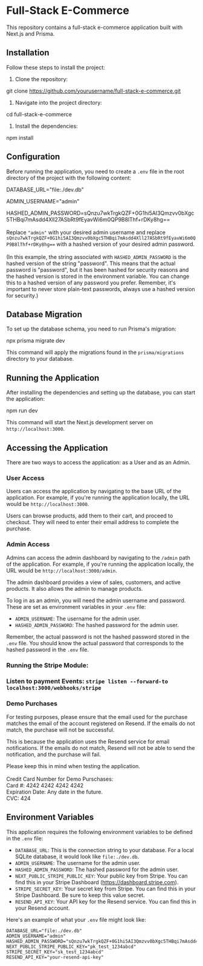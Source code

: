 # **Full-Stack E-Commerce**

This repository contains a full-stack e-commerce application built with Next.js and Prisma.

## **Installation**

Follow these steps to install the project:

1. Clone the repository:

git clone https://github.com/yourusername/full-stack-e-commerce.git

1. Navigate into the project directory:

cd full-stack-e-commerce

1. Install the dependencies:

npm install

## **Configuration**

Before running the application, you need to create a `.env` file in the root directory of the project with the following content:

DATABASE_URL="file:./dev.db"

ADMIN_USERNAME="admin"

HASHED_ADMIN_PASSWORD=sQnzu7wkTrgkQZF+0G1hi5AI3Qmzvv0bXgc5THBqi7mAsdd4Xll27ASbRt9fEyavWi6m0QP9B8lThf+rDKy8hg==\
\
Replace `"admin"` with your desired admin username and replace `sQnzu7wkTrgkQZF+0G1hi5AI3Qmzvv0bXgc5THBqi7mAsdd4Xll27ASbRt9fEyavWi6m0QP9B8lThf+rDKy8hg==` with a hashed version of your desired admin password.\
\
(In this example, the string associated with `HASHED_ADMIN_PASSWORD` is the hashed version of the string "password". This means that the actual password is "password", but it has been hashed for security reasons and the hashed version is stored in the environment variable. You can change this to a hashed version of any password you prefer. Remember, it's important to never store plain-text passwords, always use a hashed version for security.)

## **Database Migration**

To set up the database schema, you need to run Prisma's migration:

npx prisma migrate dev

This command will apply the migrations found in the `prisma/migrations` directory to your database.

## **Running the Application**

After installing the dependencies and setting up the database, you can start the application:

npm run dev

This command will start the Next.js development server on `http://localhost:3000`.

## **Accessing the Application**

There are two ways to access the application: as a User and as an Admin.

### **User Access**

Users can access the application by navigating to the base URL of the application. For example, if you're running the application locally, the URL would be `http://localhost:3000`.

Users can browse products, add them to their cart, and proceed to checkout. They will need to enter their email address to complete the purchase.

### **Admin Access**

Admins can access the admin dashboard by navigating to the `/admin` path of the application. For example, if you're running the application locally, the URL would be `http://localhost:3000/admin`.

The admin dashboard provides a view of sales, customers, and active products. It also allows the admin to manage products.

To log in as an admin, you will need the admin username and password. These are set as environment variables in your `.env` file:

- `ADMIN_USERNAME`: The username for the admin user.
- `HASHED_ADMIN_PASSWORD`: The hashed password for the admin user.

Remember, the actual password is not the hashed password stored in the `.env` file. You should know the actual password that corresponds to the hashed password in the `.env` file.

### **Running the Stripe Module:**

### Listen to payment Events: `stripe listen --forward-to localhost:3000/webhooks/stripe`

###

### **Demo Purchases**

For testing purposes, please ensure that the email used for the purchase matches the email of the account registered on Resend. If the emails do not match, the purchase will not be successful.

This is because the application uses the Resend service for email notifications. If the emails do not match, Resend will not be able to send the notification, and the purchase will fail.

Please keep this in mind when testing the application.\
\
Credit Card Number for Demo Purschases: \
Card #: 4242 4242 4242 4242 \
Expiration Date: Any date in the future.\
CVC: 424

## **Environment Variables**

This application requires the following environment variables to be defined in the `.env` file:

- `DATABASE_URL`: This is the connection string to your database. For a local SQLite database, it would look like `file:./dev.db`.
- `ADMIN_USERNAME`: The username for the admin user.
- `HASHED_ADMIN_PASSWORD`: The hashed password for the admin user.
- `NEXT_PUBLIC_STRIPE_PUBLIC_KEY`: Your public key from Stripe. You can find this in your Stripe Dashboard (https://dashboard.stripe.com).
- `STRIPE_SECRET_KEY`: Your secret key from Stripe. You can find this in your Stripe Dashboard. Be sure to keep this value secret.
- `RESEND_API_KEY`: Your API key for the Resend service. You can find this in your Resend account.

Here's an example of what your `.env` file might look like:

```env
DATABASE_URL="file:./dev.db"
ADMIN_USERNAME="admin"
HASHED_ADMIN_PASSWORD="sQnzu7wkTrgkQZF+0G1hi5AI3Qmzvv0bXgc5THBqi7mAsdd4Xll27ASbRt9fEyavWi6m0QP9B8lThf+rDKy8hg=="
NEXT_PUBLIC_STRIPE_PUBLIC_KEY="pk_test_1234abcd"
STRIPE_SECRET_KEY="sk_test_1234abcd"
RESEND_API_KEY="your-resend-api-key"
```
